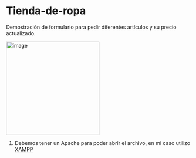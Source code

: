 # Tienda-de-ropa
<p>Demostración de formulario para pedir diferentes artículos y su precio actualizado.</p>
<img width="254" alt="image" src="https://github.com/victoralcocer/Tienda-de-ropa/assets/105816996/6dc21ad3-a0d6-4af9-8031-e3de8405d5c9">

1. Debemos tener un Apache para poder abrir el archivo, en mi caso utilizo [XAMPP](https://www.apachefriends.org/es/index.html)
